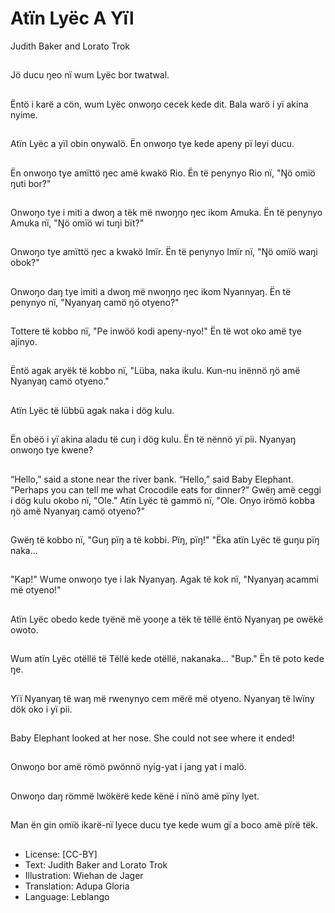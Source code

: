 # Atïn Lyëc A Yïl
Judith Baker and Lorato
Trok

##
Jö ducu ŋeo nï wum Lyëc bor
twatwal.


##
Ëntö i karë a cön, wum Lyëc
onwoŋo cecek kede dit. Bala
warö i yï akina nyime.


##
Atïn Lyëc a yïl obin onywalö. Ën
onwoŋo tye kede apeny pï leyi
ducu.


##
Ën onwoŋo tye amïttö ŋec amë
kwakö Rio.
Ën të penynyo Rio nï, "Ŋö omïö
ŋuti bor?"


##
Onwoŋo tye i miti a dwoŋ a tëk
më nwoŋŋo ŋec ikom Amuka.
Ën të penynyo Amuka nï, "Ŋö
omïö wi tuŋi bït?"


##
Onwoŋo tye amïttö ŋec a kwakö
Imïr.
Ën të penynyo Imïr nï, "Ŋö omïö
waŋi obok?"


##
Onwoŋo daŋ tye imiti a dwoŋ
më nwoŋŋo ŋec ikom
Nyannyaŋ.
Ën të penynyo nï, "Nyanyaŋ
camö ŋö otyeno?"


##
Tottere të kobbo nï, "Pe inwöö
kodi apeny-nyo!"
Ën të wot oko amë tye ajinyo.


##
Ëntö agak aryëk të kobbo nï,
"Lüba, naka ikulu. Kun-nu
inënnö ŋö amë Nyanyaŋ camö
otyeno."


##
Atïn Lyëc të lübbü agak naka i
dög kulu.


##
Ën obëö i yï akina aladu të cuŋ i
dög kulu. Ën të nënnö yï pii.
Nyanyaŋ onwoŋo tye kwene?


##
“Hello,” said a stone near the
river bank.
“Hello,” said Baby Elephant.
“Perhaps you can tell me what
Crocodile eats for dinner?”
Gwëŋ amë ceggi i dög kulu
okobo nï, "Ole."
Atïn Lyëc të gammö nï, "Ole.
Onyo irömö kobba ŋö amë
Nyanyaŋ camö otyeno?"


##
Gwëŋ të kobbo nï, "Guŋ pïŋ a të
kobbi. Pïŋ, pïŋ!"
"Ëka atïn Lyëc të guŋu pïŋ
naka...


##
"Kap!" Wume onwoŋo tye i lak
Nyanyaŋ.
Agak të kok nï, "Nyanyaŋ
acammi më otyeno!"


##
Atïn Lyëc obedo kede tyënë më
yooŋe a tëk të tëllë ëntö
Nyanyaŋ pe owëkë owoto.


##
Wum atïn Lyëc otëllë të Tëllë
kede otëllë, nakanaka... "Bup."
Ën të poto kede ŋe.


##
Yïï Nyanyaŋ të waŋ më
rwenynyo cem mëɾë më
otyeno. Nyanyaŋ të lwïny dök
oko i yï pii.


##
Baby Elephant looked at her
nose.
She could not see where it
ended!


##
Onwoŋo bor amë römö pwönnö
nyig-yat i jang yat i malö.


##
Onwoŋo daŋ römmë lwökërë
kede kënë i nïnö amë pïny lyet.


##
Man ën gin omïö ikarë-nï lyece
ducu tye kede wum gï a boco
amë pïrë tëk.


##
* License: [CC-BY]
* Text: Judith Baker and Lorato Trok
* Illustration: Wiehan de Jager
* Translation: Adupa Gloria
* Language: Leblango
